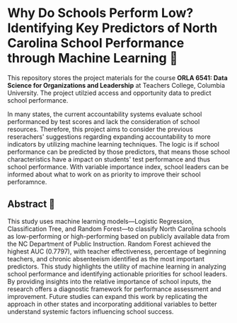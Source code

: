 # Why Do Schools Perform Low? Identifying Key Predictors of North Carolina School Performance through Machine Learning :eyes:

This repository stores the project materials for the course **ORLA 6541:  Data Science for Organizations and Leadership** at Teachers College, Columbia University. The project utilzied access and opportunity data to predict school performance. 

In many states, the current accountability systems evaluate school performanced by test scores and lack the consideration of school resources. Therefore, this project aims to consider the previous reserachers' suggestions regarding expanding accountability to more indicators by utilizing machine learning techniques. The logic is if school performance can be predicted by those predictors, that means those school characteristics have a impact on students' test performance and thus school performance. With variable importance index, school leaders can be informed about what to work on as priority to improve their school perforamnce.

## Abstract :memo:

This study uses machine learning models—Logistic Regression, Classification Tree, and Random Forest—to classify North Carolina schools as low-performing or high-performing based on publicly available data from the NC Department of Public Instruction. Random Forest achieved the highest AUC (0.7797), with teacher effectiveness, percentage of beginning teachers, and chronic absenteeism identified as the most important predictors. This study highlights the utility of machine learning in analyzing school performance and identifying actionable priorities for school leaders. By providing insights into the relative importance of school inputs, the research offers a diagnostic framework for performance assessment and improvement. Future studies can expand this work by replicating the approach in other states and incorporating additional variables to better understand systemic factors influencing school success.

